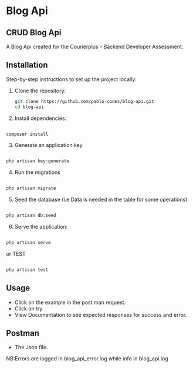 # Blog Api

## CRUD Blog Api

A Blog Api created for the Courierplus - Backend Developer Assessment.

## Installation

Step-by-step instructions to set up the project locally:

1. Clone the repository:

    ```bash
    git clone https://github.com/pablo-codes/blog-api.git
    cd blog-api

    ```

2. Install dependencies:

```bash

composer install
```

3. Generate an application key

```bash

php artisan key:generate
```

4. Run the migrations

```bash

php artisan migrate
```

5. Seed the database (i.e Data is needed in the table for some operations)

```bash

php artisan db:seed
```

6. Serve the application:

```bash

php artisan serve
```

or TEST

```bash

php artisan test
```

## Usage

-   Click on the example in the post man request.
-   Click on try.
-   View Documentation to see expected responses for success and error.

## Postman

-   The Json file.

NB:Errors are logged in blog_api_error.log while info in blog_api.log
